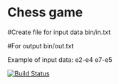 # Chess game

#Create file for input data bin/in.txt

#For output bin/out.txt

Example of input data:
e2-e4 e7-e5

[![Build Status](https://travis-ci.org/Raddewolf/chess.svg?branch=master)](https://travis-ci.org/Raddewolf/chess)

